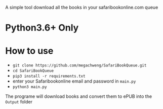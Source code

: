 A simple tool download all the books in your safaribookonline.com queue
# Python3.6+ Only 

# How to use
* `git clone https://github.com/megachweng/SafariBookQueue.git`
* `cd SafariBookQueue`
* `pip3 install -r requirements.txt`
*  enter your Safaribookonline email and password in `main.py`
* `python3 main.py`

The programe will download books and convert them to ePUB into the `Output` folder

